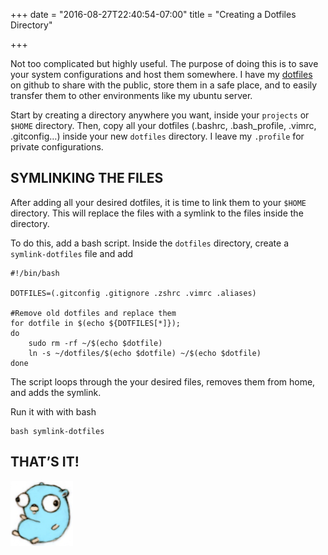 +++
date = "2016-08-27T22:40:54-07:00"
title = "Creating a Dotfiles Directory"

+++

Not too complicated but highly useful. The purpose of doing this is to save your system configurations and host them somewhere. I have my [dotfiles](https://github.com/berto/dotfiles) on github to share with the public, store them in a safe place, and to easily transfer them to other environments like my ubuntu server.

Start by creating a directory anywhere you want, inside your `projects` or `$HOME` directory. Then, copy all your dotfiles (.bashrc, .bash_profile, .vimrc, .gitconfig…) inside your new `dotfiles` directory. I leave my `.profile` for private configurations.

## SYMLINKING THE FILES

After adding all your desired dotfiles, it is time to link them to your `$HOME` directory. This will replace the files with a symlink to the files inside the directory.

To do this, add a bash script. Inside the `dotfiles` directory, create a `symlink-dotfiles` file and add

```
#!/bin/bash

DOTFILES=(.gitconfig .gitignore .zshrc .vimrc .aliases)

#Remove old dotfiles and replace them
for dotfile in $(echo ${DOTFILES[*]});
do
    sudo rm -rf ~/$(echo $dotfile)
    ln -s ~/dotfiles/$(echo $dotfile) ~/$(echo $dotfile)
done
```

The script loops through the your desired files, removes them from home, and adds the symlink.

Run it with with bash

```
bash symlink-dotfiles
```

## THAT’S IT!

![gopher](/img/gopher3.png)
